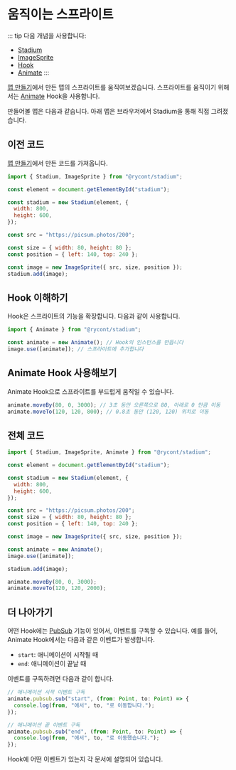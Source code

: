 # 움직이는 스프라이트

::: tip 다음 개념을 사용합니다:

- [Stadium](/API/classes/Stadium)
- [ImageSprite](/API/classes/ImageSprite)
- [Hook](/API/classes/Hook)
- [Animate](/API/classes/Animate)
  :::

[맵 만들기](./1.%20맵%20만들기)에서 만든 맵의 스프라이트를 움직여보겠습니다. 스프라이트를 움직이기 위해서는 [Animate](/API/classes/Animate) Hook을 사용합니다.

만들어볼 맵은 다음과 같습니다. 아래 맵은 브라우저에서 Stadium을 통해 직접 그려졌습니다.

<div ref="el"></div>

## 이전 코드

[맵 만들기](./1.%20맵%20만들기)에서 만든 코드를 가져옵니다.

```js
import { Stadium, ImageSprite } from "@rycont/stadium";

const element = document.getElementById("stadium");

const stadium = new Stadium(element, {
  width: 800,
  height: 600,
});

const src = "https://picsum.photos/200";

const size = { width: 80, height: 80 };
const position = { left: 140, top: 240 };

const image = new ImageSprite({ src, size, position });
stadium.add(image);
```

## Hook 이해하기

Hook은 스프라이트의 기능을 확장합니다. 다음과 같이 사용합니다.

```js
import { Animate } from "@rycont/stadium";

const animate = new Animate(); // Hook의 인스턴스를 만듭니다
image.use([animate]); // 스프라이트에 추가합니다
```

## Animate Hook 사용해보기

Animate Hook으로 스프라이트를 부드럽게 움직일 수 있습니다.

```js
animate.moveBy(80, 0, 3000); // 3초 동안 오른쪽으로 80, 아래로 0 만큼 이동
animate.moveTo(120, 120, 800); // 0.8초 동안 (120, 120) 위치로 이동
```

## 전체 코드

```js
import { Stadium, ImageSprite, Animate } from "@rycont/stadium";

const element = document.getElementById("stadium");

const stadium = new Stadium(element, {
  width: 800,
  height: 600,
});

const src = "https://picsum.photos/200";
const size = { width: 80, height: 80 };
const position = { left: 140, top: 240 };

const image = new ImageSprite({ src, size, position });

const animate = new Animate();
image.use([animate]);

stadium.add(image);

animate.moveBy(80, 0, 3000);
animate.moveTo(120, 120, 2000);
```

<script setup>
    import { ref, onMounted } from 'vue'
    import {
        Stadium,
        SensorLine,
        ImageSprite,
        MoveableSprite,
        Animate,
        DetectLineCrossing,
    } from "../../dist/stadium.js";
    const el = ref(null)

    onMounted(() => {
        const stadium = new Stadium(el.value, {
            width: 800,
            height: 600,
        });

        const src = "https://picsum.photos/200";

        const size = { width: 80, height: 80 };
        const position = { left: 140, top: 240 };

        const image = new ImageSprite({ src, size, position });

        const animate = new Animate();
        image.use([animate]);

        stadium.add(image);

        animate.moveBy(80, 0, 3000);
        animate.moveTo(120, 120, 2000);

        el.value.style.setProperty("border", "1px solid black")
    })
</script>

## 더 나아가기

어떤 Hook에는 [PubSub](/API/classes/PubSub) 기능이 있어서, 이벤트를 구독할 수 있습니다. 예를 들어, Animate Hook에서는 다음과 같은 이벤트가 발생합니다.

- `start`: 애니메이션이 시작될 때
- `end`: 애니메이션이 끝날 때

이벤트를 구독하려면 다음과 같이 합니다.

```js
// 애니메이션 시작 이벤트 구독
animate.pubsub.sub("start", (from: Point, to: Point) => {
  console.log(from, "에서", to, "로 이동합니다.");
});

// 애니메이션 끝 이벤트 구독
animate.pubsub.sub("end", (from: Point, to: Point) => {
  console.log(from, "에서", to, "로 이동했습니다.");
});
```

Hook에 어떤 이벤트가 있는지 각 문서에 설명되어 있습니다.
